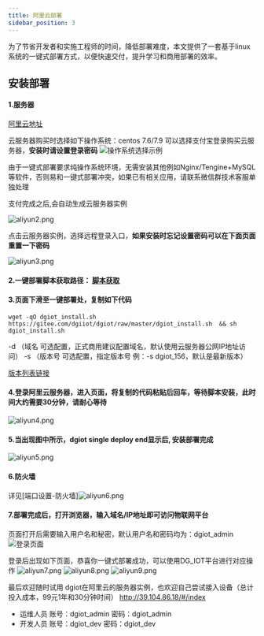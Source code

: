 ```yaml
---
title: 阿里云部署
sidebar_position: 3
---
```


为了节省开发者和实施工程师的时间，降低部署难度，本文提供了一套基于linux系统的一键式部署方式，以便快速交付，提升学习和商用部署的效率。
## 安装部署
#### 1.服务器
[阿里云地址](https://www.aliyun.com/)

云服务器购买时选择如下操作系统：centos 7.6/7.9
可以选择支付宝登录购买云服务器，**安装时请设置登录密码**
![操作系统选择示例](http://dgiot-1253666439.cos.ap-shanghai-fsi.myqcloud.com/shuwa_tech/zh/wiki/aliyun/aliyun1.png)

由于一键式部署要求纯操作系统环境，无需安装其他例如Nginx/Tengine+MySQL等软件，否则易和一键式部署冲突，如果已有相关应用，请联系微信群技术客服单独处理

支付完成之后,会自动生成云服务器实例

![aliyun2.png](http://dgiot-1253666439.cos.ap-shanghai-fsi.myqcloud.com/shuwa_tech/zh/wiki/aliyun/aliyun2.png)

点击云服务器实例，选择远程登录入口，**如果安装时忘记设置密码可以在下面页面重置一下密码** 

![aliyun3.png](http://dgiot-1253666439.cos.ap-shanghai-fsi.myqcloud.com/shuwa_tech/zh/wiki/aliyun/aliyun3.png)

#### 2.一键部署脚本获取路径： [脚本获取](https://doc.dgiotcloud.cn/docs/product_doc/docs/deployment_details/system_deployment)

#### 3.页面下滑至一键部署处，复制如下代码
```
wget -qO dgiot_install.sh https://gitee.com/dgiiot/dgiot/raw/master/dgiot_install.sh  && sh dgiot_install.sh
```
-d （域名  可选配置，正式商用建议配置域名，默认使用云服务器公网IP地址访问）
-s （版本号 可选配置，指定版本号 例：-s dgiot_156，默认是最新版本）

[版本列表链接](https://doc.dgiotcloud.cn/docs/product_doc/docs/deployment_details/version_releases)

#### 4.登录阿里云服务器，进入页面，将复制的代码粘贴后回车，等待脚本安装，此时间大约需要30分钟，请耐心等待
![aliyun4.png](http://dgiot-1253666439.cos.ap-shanghai-fsi.myqcloud.com/shuwa_tech/zh/wiki/aliyun/aliyun4.png)

#### 5.当出现图中所示，dgiot single deploy end显示后, 安装部署完成
![aliyun5.png](http://dgiot-1253666439.cos.ap-shanghai-fsi.myqcloud.com/shuwa_tech/zh/wiki/aliyun/aliyun5.png)

#### 6.防火墙

详见[端口设置-防火墙]![aliyun6.png](http://dgiot-1253666439.cos.ap-shanghai-fsi.myqcloud.com/shuwa_tech/zh/wiki/aliyun/aliyun6.png)
#### 7.部署完成后，打开浏览器，输入域名/IP地址即可访问物联网平台 
页面打开后需要输入用户名和秘密，默认用户名和密码均为：dgiot_admin
![登录页面](http://dgiot-1253666439.cos.ap-shanghai-fsi.myqcloud.com/dgiot_web/image_deployment/aliyun.png)

登录后出现如下页面，恭喜你一键式部署成功，可以使用DG_IOT平台进行对应操作
![aliyun7.png](http://dgiot-1253666439.cos.ap-shanghai-fsi.myqcloud.com/shuwa_tech/zh/wiki/aliyun/aliyun7.png)
![aliyun8.png](http://dgiot-1253666439.cos.ap-shanghai-fsi.myqcloud.com/shuwa_tech/zh/wiki/aliyun/aliyun8.png)
![aliyun9.png](http://dgiot-1253666439.cos.ap-shanghai-fsi.myqcloud.com/shuwa_tech/zh/wiki/aliyun/aliyun9.png)

最后欢迎随时试用 dgiot在阿里云的服务器实例，也欢迎自己尝试接入设备（总计投入成本，99元1年和30分钟时间） 
http://39.104.86.18/#/index
+ 运维人员
账号：dgiot_admin
密码：dgiot_admin
+ 开发人员
账号：dgiot_dev
密码：dgiot_dev


